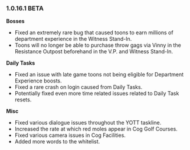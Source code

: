 ### 1.0.16.1 BETA

**Bosses**
- Fixed an extremely rare bug that caused toons to earn millions of department experience in the Witness Stand-In.
- Toons will no longer be able to purchase throw gags via Vinny in the Resistance Outpost beforehand in the V.P. and Witness Stand-In.

**Daily Tasks**
- Fixed an issue with late game toons not being eligible for Department Experience boosts.
- Fixed a rare crash on login caused from Daily Tasks.
- Potentially fixed even more time related issues related to Daily Task resets.

**Misc**
- Fixed various dialogue issues throughout the YOTT taskline.
- Increased the rate at which red moles appear in Cog Golf Courses.
- Fixed various camera issues in Cog Facilities.
- Added more words to the whitelist.
